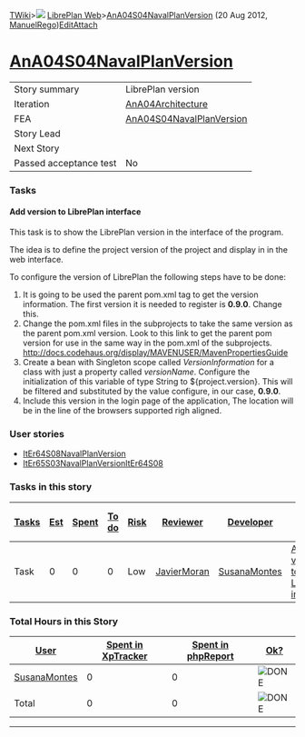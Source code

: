 [TWiki](Main_WebHome)&gt;![](/twiki/pub/TWiki/TWikiDocGraphics/web-bg-small.gif) [LibrePlan Web](LibrePlan_WebHome)&gt;[AnA04S04NavalPlanVersion](LibrePlan_AnA04S04NavalPlanVersion "Topic revision: 3 (20 Aug 2012 - 09:52:44)") (20 Aug 2012, [ManuelRego](Main_ManuelRego))[Edit](LibrePlan_AnA04S04NavalPlanVersion?t=1520344035 "Edit this topic text")[Attach](/twiki/bin/attach/LibrePlan/AnA04S04NavalPlanVersion "Attach an image or document to this topic")  

 [AnA04S04NavalPlanVersion](LibrePlan_AnA04S04NavalPlanVersion)
===============================================================

|                        |                                                                |
|------------------------|----------------------------------------------------------------|
| Story summary          | LibrePlan version                                              |
| Iteration              | [AnA04Architecture](LibrePlan_AnA04Architecture)               |
| FEA                    | [AnA04S04NavalPlanVersion](LibrePlan_AnA04S04NavalPlanVersion) |
| Story Lead             |                                                                |
| Next Story             |                                                                |
| Passed acceptance test | No                                                             |

###  Tasks

####  Add version to LibrePlan interface

This task is to show the LibrePlan version in the interface of the program.

The idea is to define the project version of the project and display in in the web interface.

To configure the version of LibrePlan the following steps have to be done:

1.  It is going to be used the parent pom.xml tag to get the version information. The first version it is needed to register is **0.9.0**. Change this.
2.  Change the pom.xml files in the subprojects to take the same version as the parent pom.xml version. Look to this link to get the parent pom version for use in the same way in the pom.xml of the subprojects. <http://docs.codehaus.org/display/MAVENUSER/MavenPropertiesGuide>
3.  Create a bean with Singleton scope called *VersionInformation* for a class with just a property called *versionName*. Configure the initialization of this variable of type String to ${project.version}. This will be filtered and substituted by the value configure, in our case, **0.9.0**.
4.  Include this version in the login page of the application, The location will be in the line of the browsers supported righ aligned.

###  User stories

-   [ItEr64S08NavalPlanVersion](LibrePlan_ItEr64S08NavalPlanVersion)
-   [ItEr65S03NavalPlanVersionItEr64S08](LibrePlan_ItEr65S03NavalPlanVersionItEr64S08)

###  Tasks in this story

| [Tasks](LibrePlan_AnA04S04NavalPlanVersion?sortcol=0;table=2;up=0#sorted_table "Sort by this column") | [Est](LibrePlan_AnA04S04NavalPlanVersion?sortcol=1;table=2;up=0#sorted_table "Sort by this column") | [Spent](LibrePlan_AnA04S04NavalPlanVersion?sortcol=2;table=2;up=0#sorted_table "Sort by this column") | [To do](LibrePlan_AnA04S04NavalPlanVersion?sortcol=3;table=2;up=0#sorted_table "Sort by this column") | [Risk](LibrePlan_AnA04S04NavalPlanVersion?sortcol=4;table=2;up=0#sorted_table "Sort by this column") | [Reviewer](LibrePlan_AnA04S04NavalPlanVersion?sortcol=5;table=2;up=0#sorted_table "Sort by this column") | [Developer](LibrePlan_AnA04S04NavalPlanVersion?sortcol=6;table=2;up=0#sorted_table "Sort by this column") | [Task Name](LibrePlan_AnA04S04NavalPlanVersion?sortcol=7;table=2;up=0#sorted_table "Sort by this column") | [Start Date](LibrePlan_AnA04S04NavalPlanVersion?sortcol=8;table=2;up=0#sorted_table "Sort by this column") | [Est End Date](LibrePlan_AnA04S04NavalPlanVersion?sortcol=9;table=2;up=0#sorted_table "Sort by this column") | [End Date](LibrePlan_AnA04S04NavalPlanVersion?sortcol=10;table=2;up=0#sorted_table "Sort by this column") |
|-------------------------------------------------------------------------------------------------------|-----------------------------------------------------------------------------------------------------|-------------------------------------------------------------------------------------------------------|-------------------------------------------------------------------------------------------------------|------------------------------------------------------------------------------------------------------|----------------------------------------------------------------------------------------------------------|-----------------------------------------------------------------------------------------------------------|-----------------------------------------------------------------------------------------------------------|------------------------------------------------------------------------------------------------------------|--------------------------------------------------------------------------------------------------------------|-----------------------------------------------------------------------------------------------------------|
| Task                                                                                                  | 0                                                                                                   | 0                                                                                                     | 0                                                                                                     | Low                                                                                                  | [JavierMoran](Main_JavierMoran)                                                                          | [SusanaMontes](Main_SusanaMontes)                                                                         | [Add version to LibrePlan interface](LibrePlan_AnA04S04NavalPlanVersion#TasK1)                            |                                                                                                            |                                                                                                              |                                                                                                           |

###  Total Hours in this Story

| [User](LibrePlan_AnA04S04NavalPlanVersion?sortcol=0;table=3;up=0#sorted_table "Sort by this column") | [Spent in XpTracker](LibrePlan_AnA04S04NavalPlanVersion?sortcol=1;table=3;up=0#sorted_table "Sort by this column") | [Spent in phpReport](LibrePlan_AnA04S04NavalPlanVersion?sortcol=2;table=3;up=0#sorted_table "Sort by this column") | [Ok?](LibrePlan_AnA04S04NavalPlanVersion?sortcol=3;table=3;up=0#sorted_table "Sort by this column") |
|------------------------------------------------------------------------------------------------------|--------------------------------------------------------------------------------------------------------------------|--------------------------------------------------------------------------------------------------------------------|-----------------------------------------------------------------------------------------------------|
| [SusanaMontes](Main_SusanaMontes)                                                                    | 0                                                                                                                  | 0                                                                                                                  | ![DONE](/twiki/pub/TWiki/TWikiDocGraphics/choice-yes.gif "DONE")                                    |
| Total                                                                                                | 0                                                                                                                  | 0                                                                                                                  | ![DONE](/twiki/pub/TWiki/TWikiDocGraphics/choice-yes.gif "DONE")                                    |

------------------------------------------------------------------------
